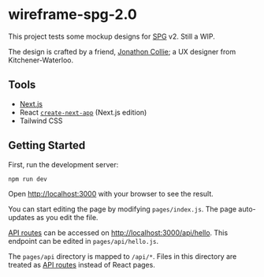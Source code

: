 # wireframe-spg-2.0

This project tests some mockup designs for [SPG](https://spg.dev/) v2. Still a WIP.

The design is crafted by a friend, [Jonathon Collie](https://www.jonathancollie.com/]); a UX designer from Kitchener-Waterloo. 

## Tools

* [Next.js](https://nextjs.org/)
* React [`create-next-app`](https://github.com/vercel/next.js/tree/canary/packages/create-next-app) (Next.js edition)
* Tailwind CSS

## Getting Started

First, run the development server:

```bash
npm run dev
```

Open [http://localhost:3000](http://localhost:3000) with your browser to see the result.

You can start editing the page by modifying `pages/index.js`. The page auto-updates as you edit the file.

[API routes](https://nextjs.org/docs/api-routes/introduction) can be accessed on [http://localhost:3000/api/hello](http://localhost:3000/api/hello). This endpoint can be edited in `pages/api/hello.js`.

The `pages/api` directory is mapped to `/api/*`. Files in this directory are treated as [API routes](https://nextjs.org/docs/api-routes/introduction) instead of React pages.
